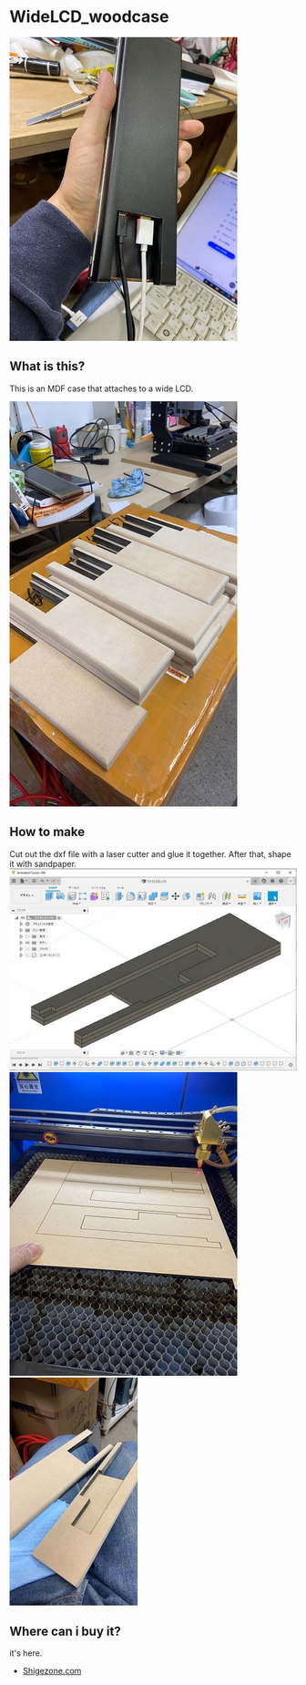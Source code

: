 # WideLCD_woodcase

![Test Image 1](image/IMG_6991.jpg)

## What is this?
This is an MDF case that attaches to a wide LCD.

![Test Image 5](image/IMG_7202.jpg)

## How to make
Cut out the dxf file with a laser cutter and glue it together. After that, shape it with sandpaper.
![Test Image 2](image/Fusion360.jpg)
![Test Image 3](image/IMG_6989.jpg)
![Test Image 4](image/IMG_7204.jpg)

## Where can i buy it?
it's here.
- [Shigezone.com](https://www.shigezone.com/?product=slimlcd)
